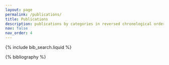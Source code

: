 ```yaml
---
layout: page
permalink: /publications/
title: Publications
description: publications by categories in reversed chronological order. generated by jekyll-scholar.
nav: false
nav_order: 4
---
```


<!-- _pages/publications.md -->

<!-- Bibsearch Feature -->

{% include bib_search.liquid %}

<div class="publications">

{% bibliography %}

</div>
